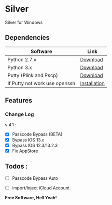 # Silver
Silver for Windows

## Dependencies 

Software | Link
---------|-----
Python 2.7.x | [Download](https://www.python.org/downloads/release/python-2717/)
Python 3.x | [Download](https://www.python.org/downloads/release/python-382/)
Putty (Plink and Pscp) | [Download](https://www.chiark.greenend.org.uk/~sgtatham/putty/latest.html)
If Putty not work use openssh | [Installation](https://docs.microsoft.com/fr-fr/windows-server/administration/openssh/openssh_install_firstuse)

## Features

### Change Log 

v 4.1 : 

- [x] Passcode Bypass (BETA)
- [x] Bypass IOS 13.x
- [x] Bypass IOS 12.3/13.2.3
- [x] Fix AppStore

## Todos :

- [ ] Passcode Bypass Auto
- [ ] Import/Inject iCloud Account




**Free Software, Hell Yeah!**

